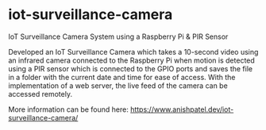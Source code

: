 # iot-surveillance-camera
IoT Surveillance Camera System using a Raspberry Pi &amp; PIR Sensor

Developed an IoT Surveillance Camera which takes a 10-second video using an infrared camera connected to the Raspberry Pi when motion is detected using a PIR sensor which is connected to the GPIO ports and saves the file in a folder with the current date and time for ease of access. With the implementation of a web server, the live feed of the camera can be accessed remotely.

More information can be found here: https://www.anishpatel.dev/iot-surveillance-camera/
